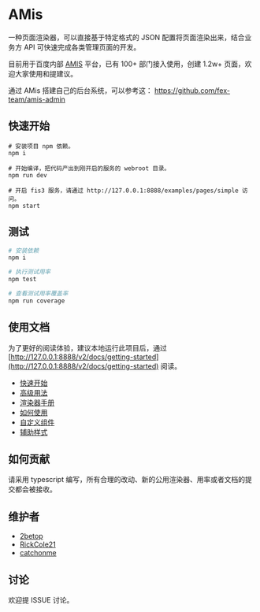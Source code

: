 # AMis

一种页面渲染器，可以直接基于特定格式的 JSON 配置将页面渲染出来，结合业务方 API 可快速完成各类管理页面的开发。

目前用于百度内部 [AMIS](http://amis.baidu.com) 平台，已有 100+ 部门接入使用，创建 1.2w+ 页面，欢迎大家使用和提建议。

通过 AMis 搭建自己的后台系统，可以参考这： https://github.com/fex-team/amis-admin

## 快速开始

```
# 安装项目 npm 依赖。
npm i

# 开始编译，把代码产出到刚开启的服务的 webroot 目录。
npm run dev

# 开启 fis3 服务，请通过 http://127.0.0.1:8888/examples/pages/simple 访问。
npm start
```

## 测试

```bash
# 安装依赖
npm i 

# 执行测试用率
npm test

# 查看测试用率覆盖率
npm run coverage
```

## 使用文档

为了更好的阅读体验，建议本地运行此项目后，通过 [http://127.0.0.1:8888/v2/docs/getting-started](http://127.0.0.1:8888/v2/docs/getting-started) 阅读。

* [快速开始](/docs/getting_started.md)
* [高级用法](/docs/advanced.md)
* [渲染器手册](/docs/renderers.md)
* [如何使用](/docs/sdk.md)
* [自定义组件](/docs/dev.md)
* [辅助样式](/docs/style.md)

## 如何贡献

请采用 typescript 编写，所有合理的改动、新的公用渲染器、用率或者文档的提交都会被接收。

## 维护者

* [2betop](https://github.com/2betop)
* [RickCole21](https://github.com/RickCole21)
* [catchonme](https://github.com/catchonme)

## 讨论

欢迎提 ISSUE 讨论。
